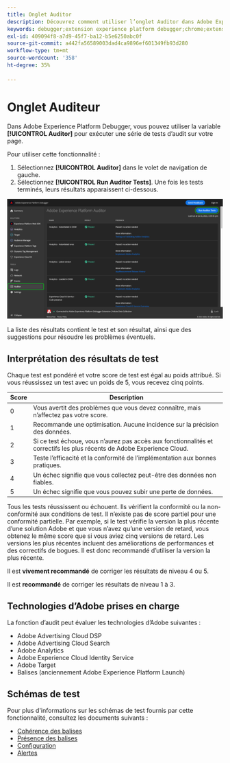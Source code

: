 ```yaml
---
title: Onglet Auditor
description: Découvrez comment utiliser l’onglet Auditor dans Adobe Experience Platform Debugger pour tester vos mises en oeuvre Adobe Experience Cloud.
keywords: debugger;extension experience platform debugger;chrome;extension;auditor;dtm;target
exl-id: 409094f8-a7d9-45f7-ba12-b5e6250abc0f
source-git-commit: a442fa56589003dad4ca9896ef601349fb93d280
workflow-type: tm+mt
source-wordcount: '358'
ht-degree: 35%

---
```


# Onglet Auditeur

Dans Adobe Experience Platform Debugger, vous pouvez utiliser la variable **[!UICONTROL Auditor]** pour exécuter une série de tests d’audit sur votre page.

Pour utiliser cette fonctionnalité :

1. Sélectionnez **[!UICONTROL Auditor]** dans le volet de navigation de gauche.
1. Sélectionnez **[!UICONTROL Run Auditor Tests]**. Une fois les tests terminés, leurs résultats apparaissent ci-dessous.

![Capture d’écran des résultats du test sur l’onglet Auditor](../assets/auditor-results.png)

La liste des résultats contient le test et son résultat, ainsi que des suggestions pour résoudre les problèmes éventuels.

## Interprétation des résultats de test

Chaque test est pondéré et votre score de test est égal au poids attribué. Si vous réussissez un test avec un poids de 5, vous recevez cinq points.

| Score | Description |
| --- | --- |
| 0 | Vous avertit des problèmes que vous devez connaître, mais n’affectez pas votre score. |
| 1 | Recommande une optimisation. Aucune incidence sur la précision des données. |
| 2 | Si ce test échoue, vous n’aurez pas accès aux fonctionnalités et correctifs les plus récents de Adobe Experience Cloud. |
| 3 | Teste l’efficacité et la conformité de l’implémentation aux bonnes pratiques. |
| 4 | Un échec signifie que vous collectez peut-être des données non fiables. |
| 5 | Un échec signifie que vous pouvez subir une perte de données. |

Tous les tests réussissent ou échouent. Ils vérifient la conformité ou la non-conformité aux conditions de test. Il n’existe pas de score partiel pour une conformité partielle. Par exemple, si le test vérifie la version la plus récente d’une solution Adobe et que vous n’avez qu’une version de retard, vous obtenez le même score que si vous aviez cinq versions de retard. Les versions les plus récentes incluent des améliorations de performances et des correctifs de bogues. Il est donc recommandé d’utiliser la version la plus récente.

Il est **vivement recommandé** de corriger les résultats de niveau 4 ou 5.

Il est **recommandé** de corriger les résultats de niveau 1 à 3.

## Technologies d’Adobe prises en charge

La fonction d’audit peut évaluer les technologies d’Adobe suivantes :

* Adobe Advertising Cloud DSP
* Adobe Advertising Cloud Search
* Adobe Analytics
* Adobe Experience Cloud Identity Service
* Adobe Target
* Balises (anciennement Adobe Experience Platform Launch)

## Schémas de test

Pour plus d&#39;informations sur les schémas de test fournis par cette fonctionnalité, consultez les documents suivants :

* [Cohérence des balises](./tag-consistency.md)
* [Présence des balises](./tag-presence.md)
* [Configuration](./configuration.md)
* [Alertes](./alerts.md)
